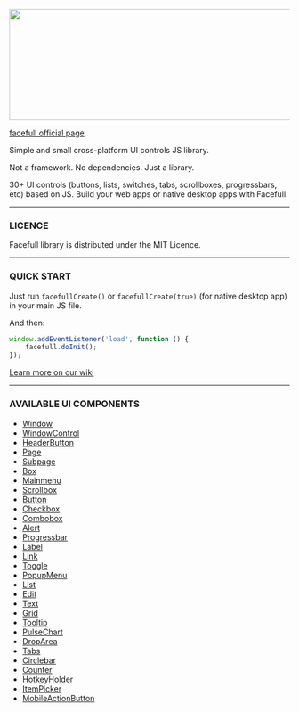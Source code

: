 <p align="center">
  <img width="600" height="200" src="https://nickware.group/repository/products/ff/logo.png">
</p>

[facefull official page](https://nickware.group/products/facefull)

Simple and small cross-platform UI controls JS library.

Not a framework. No dependencies. Just a library.

30+ UI controls (buttons, lists, switches, tabs, scrollboxes, progressbars, etc) based on JS. Build your web apps or native desktop apps with Facefull.

----------------------------------------------------------------
### LICENCE
Facefull library is distributed under the MIT Licence.

----------------------------------------------------------------
### QUICK START
Just run `facefullCreate()` or `facefullCreate(true)` (for native desktop app) in your main JS file.

And then:
```js
window.addEventListener('load', function () {
    facefull.doInit();
});
```

[Learn more on our wiki](https://github.com/nickware44/facefull/wiki/)

----------------------------------------------------------------
### AVAILABLE UI COMPONENTS
- [Window](https://github.com/nickware44/facefull/wiki/Window)
- [WindowControl](https://github.com/nickware44/facefull/wiki/WindowControl)
- [HeaderButton](https://github.com/nickware44/facefull/wiki/HeaderButton)
- [Page](https://github.com/nickware44/facefull/wiki/Page)
- [Subpage](https://github.com/nickware44/facefull/wiki/Subpage)
- [Box](https://github.com/nickware44/facefull/wiki/Box)
- [Mainmenu](https://github.com/nickware44/facefull/wiki/Mainmenu)
- [Scrollbox](https://github.com/nickware44/facefull/wiki/Scrollbox)
- [Button](https://github.com/nickware44/facefull/wiki/Button)
- [Checkbox](https://github.com/nickware44/facefull/wiki/Checkbox)
- [Combobox](https://github.com/nickware44/facefull/wiki/Combobox)
- [Alert](https://github.com/nickware44/facefull/wiki/Alert)
- [Progressbar](https://github.com/nickware44/facefull/wiki/Progressbar)
- [Label](https://github.com/nickware44/facefull/wiki/Label)
- [Link](https://github.com/nickware44/facefull/wiki/Link)
- [Toggle](https://github.com/nickware44/facefull/wiki/Toggle)
- [PopupMenu](https://github.com/nickware44/facefull/wiki/PopupMenu)
- [List](https://github.com/nickware44/facefull/wiki/List)
- [Edit](https://github.com/nickware44/facefull/wiki/Edit)
- [Text](https://github.com/nickware44/facefull/wiki/Text)
- [Grid](https://github.com/nickware44/facefull/wiki/Grid)
- [Tooltip](https://github.com/nickware44/facefull/wiki/Tooltip)
- [PulseChart](https://github.com/nickware44/facefull/wiki/PulseChart)
- [DropArea](https://github.com/nickware44/facefull/wiki/DropArea)
- [Tabs](https://github.com/nickware44/facefull/wiki/Tabs)
- [Circlebar](https://github.com/nickware44/facefull/wiki/Circlebar)
- [Counter](https://github.com/nickware44/facefull/wiki/Counter)
- [HotkeyHolder](https://github.com/nickware44/facefull/wiki/HotkeyHolder)
- [ItemPicker](https://github.com/nickware44/facefull/wiki/ItemPicker)
- [MobileActionButton](https://github.com/nickware44/facefull/wiki/MobileActionButton)
